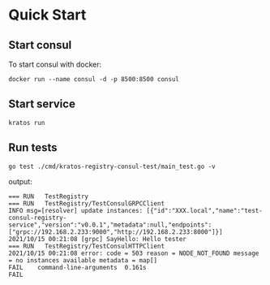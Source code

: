 # Quick Start

## Start consul
To start consul with docker:
```
docker run --name consul -d -p 8500:8500 consul
```
## Start service
```
kratos run
```

## Run tests

```
go test ./cmd/kratos-registry-consul-test/main_test.go -v
```

output:

```
=== RUN   TestRegistry
=== RUN   TestRegistry/TestConsulGRPCClient
INFO msg=[resolver] update instances: [{"id":"XXX.local","name":"test-consul-registry-service","version":"v0.0.1","metadata":null,"endpoints":["grpc://192.168.2.233:9000","http://192.168.2.233:8000"]}]
2021/10/15 00:21:08 [grpc] SayHello: Hello tester
=== RUN   TestRegistry/TestConsulHTTPClient
2021/10/15 00:21:08 error: code = 503 reason = NODE_NOT_FOUND message = no instances available metadata = map[]
FAIL	command-line-arguments	0.161s
FAIL
```
